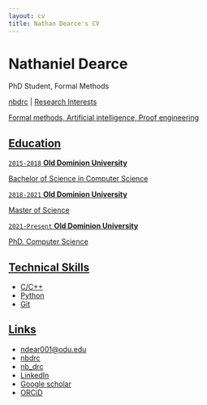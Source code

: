 ```yaml
---
layout: cv 
title: Nathan Dearce's CV 
---
```

# Nathaniel Dearce
PhD Student, Formal Methods 

<div id="webaddress">
<a href="mailto:ndear001@odu.edu><ndear001@odu.edu></a>
|
<i class="fa fa-github"></i> <a href="https://github.com/nbdrc">nbdrc</a>
|
<i class="fa fa-twitter"></i> <a href="https://twitter.com/nb_drc>nb_drc</a>
</div>

## Research Interests 

Formal methods, Artificial intelligence, Proof engineering

## Education 

`2015-2018`
__Old Dominion University__

Bachelor of Science in Computer Science

`2018-2021`
__Old Dominion University__

Master of Science

`2021-Present`
__Old Dominion University__

PhD. Computer Science


## Technical Skills 

* C/C++
* Python 
* Git 

## Links

<!-- fa are fontawesome, ai are academicons -->
* <i class="fa fa-envelope"></i> <a href="mailto:ndear001@odu.edu">ndear001@odu.edu</a><br />
* <i class="fa fa-github"></i> <a href="https://github.com/nbdrc">nbdrc</a><br />
* <i class="fa fa-twitter"></i> <a href="https://twitter.com/nb_drc">nb_drc</a><br />
* <i class="fa fa-linkedin"></i> <a href="https://www.linkedin.com/in/nathaniel-dearce-138bb5163">LinkedIn</a>
* <i class="ai ai-google-scholar"></i> <a href="http://scholar.google.com/citations?user=TEOb9AIAAAAJ&hl">Google scholar</a>
* <i class="ai ai-orcid"></i> <a href="https://orcid.org/0000-0001-5057-4764">ORCiD</a>

<!-- ### Footer

Last update: March 2022-->
